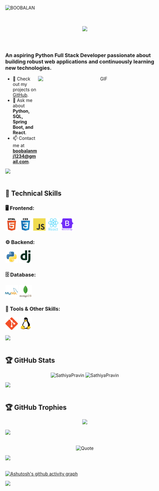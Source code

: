 <p align="left"> <img src="https://komarev.com/ghpvc/?username=Boobaln003&label=Profile%20views&color=0e75b6&style=flat" alt="BOOBALAN" /> </K>

<h1 align="center">
  <a href="https://git.io/typing-svg">
    <img src="https://readme-typing-svg.herokuapp.com?color=E22FE4&size=30&width=800&lines=Hi+%F0%9F%91%8B+I'm+K+BOOBALAN..;Python+Full+Stack+Developer;Learning+In+Public;Nice+To+Meet+You+...">
  </a>
</h1>

<BR>

<h3>An aspiring Python Full Stack Developer passionate about building robust web applications and continuously learning new technologies.</h3>

<a target="_blank" align="center">
  <img align="right" height="300" width="400" alt="GIF" src="https://media.giphy.com/media/SWoSkN6DxTszqIKEqv/giphy.gif">
</a>

- 📝 Check out my projects on [GitHub](https://github.com/Boobalan003).
- 💬 Ask me about **Python, SQL, Spring Boot, and React**.
- 📫 Contact me at **boobalanmj1234@gmail.com**.

<img src="https://user-images.githubusercontent.com/73097560/115834477-dbab4500-a447-11eb-908a-139a6edaec5c.gif"><br><br>

<h2>🚀 Technical Skills</h2>

### 🖥️ Frontend:
<p align="left">
  <img src="https://raw.githubusercontent.com/devicons/devicon/master/icons/html5/html5-original-wordmark.svg" alt="HTML5" width="40" height="40"/>
  <img src="https://raw.githubusercontent.com/devicons/devicon/master/icons/css3/css3-original-wordmark.svg" alt="CSS3" width="40" height="40"/>
  <img src="https://raw.githubusercontent.com/devicons/devicon/master/icons/javascript/javascript-original.svg" alt="JavaScript" width="40" height="40"/>
  <img src="https://raw.githubusercontent.com/devicons/devicon/master/icons/react/react-original-wordmark.svg" alt="React.js" width="40" height="40"/>
  <img src="https://raw.githubusercontent.com/devicons/devicon/master/icons/bootstrap/bootstrap-plain-wordmark.svg" alt="Bootstrap" width="40" height="40"/>
</p>

### ⚙️ Backend:
<p align="left">
  <img src="https://raw.githubusercontent.com/devicons/devicon/master/icons/python/python-original.svg" alt="Python" width="40" height="40"/>
  <img src="https://raw.githubusercontent.com/devicons/devicon/master/icons/django/django-plain.svg" alt="Django" width="40" height="40"/>
</p>

### 🗄️ Database:
<p align="left">
  <img src="https://raw.githubusercontent.com/devicons/devicon/master/icons/mysql/mysql-original-wordmark.svg" alt="MySQL" width="40" height="40"/>
  <img src="https://raw.githubusercontent.com/devicons/devicon/master/icons/mongodb/mongodb-original-wordmark.svg" alt="MongoDB" width="40" height="40"/>
</p>

### 🔧 Tools & Other Skills:
<p align="left">
  <img src="https://raw.githubusercontent.com/devicons/devicon/master/icons/git/git-original.svg" alt="Git" width="40" height="40"/>
  <img src="https://raw.githubusercontent.com/devicons/devicon/master/icons/linux/linux-original.svg" alt="Linux" width="40" height="40"/>
</p>
<img src="https://user-images.githubusercontent.com/73097560/115834477-dbab4500-a447-11eb-908a-139a6edaec5c.gif"><br><br>

<h2>🏆 GitHub Stats</h2>
<p align="center">
  <img width="49.5%" src="https://github-readme-stats-sigma-five.vercel.app/api?username=Boobalan003&show_icons=true&theme=radical" alt="SathiyaPravin">
  <img width="49.5%" src="https://github-readme-stats-sigma-five.vercel.app/api/top-langs/?username=Boobalan003&langs_count=8&layout=compact&theme=radical" alt="SathiyaPravin">
</p>

<img src="https://user-images.githubusercontent.com/73097560/115834477-dbab4500-a447-11eb-908a-139a6edaec5c.gif"><br><br>

<h2>🏆 GitHub Trophies</h2>
<p align="center">
  <img src="https://github-profile-trophy.vercel.app/?username=Boobalan003&theme=onedark">
</p>

<img src="https://user-images.githubusercontent.com/73097560/115834477-dbab4500-a447-11eb-908a-139a6edaec5c.gif"><br><br>

<p align="center">
  <img alt="Quote" src="https://quotes-github-readme.vercel.app/api?type=horizontal&theme=tokyonight&animation=grow_out_in&quoteCategory=programming">
</p>

<img src="https://user-images.githubusercontent.com/73097560/115834477-dbab4500-a447-11eb-908a-139a6edaec5c.gif"><br><br>

[![Ashutosh's github activity graph](https://github-readme-activity-graph.vercel.app/graph?username=Boobalan003&bg_color=000000&color=01f002&line=01f002&point=ff0000&area=true&hide_border=true)](https://github.com/ashutosh00710/github-readme-activity-graph)

<img src="https://user-images.githubusercontent.com/73097560/115834477-dbab4500-a447-11eb-908a-139a6edaec5c.gif"><br><br>
